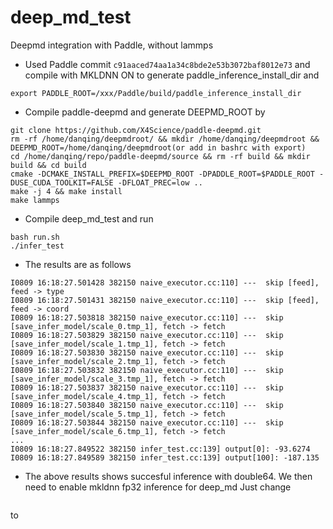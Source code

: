 # deep_md_test
Deepmd integration with Paddle, without lammps

- Used Paddle commit `c91aaced74aa1a34c8bde2e53b3072baf8012e73` and compile with MKLDNN ON to generate paddle_inference_install_dir and 
```
export PADDLE_ROOT=/xxx/Paddle/build/paddle_inference_install_dir
```
- Compile paddle-deepmd and generate DEEPMD_ROOT by 
```
git clone https://github.com/X4Science/paddle-deepmd.git
rm -rf /home/danqing/deepmdroot/ && mkdir /home/danqing/deepmdroot && DEEPMD_ROOT=/home/danqing/deepmdroot(or add in bashrc with export)
cd /home/danqing/repo/paddle-deepmd/source && rm -rf build && mkdir build && cd build
cmake -DCMAKE_INSTALL_PREFIX=$DEEPMD_ROOT -DPADDLE_ROOT=$PADDLE_ROOT -DUSE_CUDA_TOOLKIT=FALSE -DFLOAT_PREC=low ..
make -j 4 && make install
make lammps
```
- Compile deep_md_test and run
```
bash run.sh
./infer_test
```
- The results are as follows
```
I0809 16:18:27.501428 382150 naive_executor.cc:110] ---  skip [feed], feed -> type
I0809 16:18:27.501431 382150 naive_executor.cc:110] ---  skip [feed], feed -> coord
I0809 16:18:27.503818 382150 naive_executor.cc:110] ---  skip [save_infer_model/scale_0.tmp_1], fetch -> fetch
I0809 16:18:27.503829 382150 naive_executor.cc:110] ---  skip [save_infer_model/scale_1.tmp_1], fetch -> fetch
I0809 16:18:27.503830 382150 naive_executor.cc:110] ---  skip [save_infer_model/scale_2.tmp_1], fetch -> fetch
I0809 16:18:27.503832 382150 naive_executor.cc:110] ---  skip [save_infer_model/scale_3.tmp_1], fetch -> fetch
I0809 16:18:27.503837 382150 naive_executor.cc:110] ---  skip [save_infer_model/scale_4.tmp_1], fetch -> fetch
I0809 16:18:27.503840 382150 naive_executor.cc:110] ---  skip [save_infer_model/scale_5.tmp_1], fetch -> fetch
I0809 16:18:27.503844 382150 naive_executor.cc:110] ---  skip [save_infer_model/scale_6.tmp_1], fetch -> fetch
...
I0809 16:18:27.849522 382150 infer_test.cc:139] output[0]: -93.6274
I0809 16:18:27.849589 382150 infer_test.cc:139] output[100]: -187.135

```
- The above results shows succesful inference with double64. We then need to enable mkldnn fp32 inference for deep_md
Just change 
```

```
to
```
```

